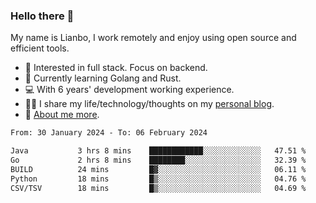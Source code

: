 ### Hello there 👋

My name is Lianbo, I work remotely and enjoy using open source and efficient tools.

- 🔭 Interested in full stack. Focus on backend.
- 🌱 Currently learning Golang and Rust.
- 💻 With 6 years' development working experience.
- ✍🏻 I share my life/technology/thoughts on my [personal blog](https://godruoyi.com).
- 👒 [About me more](https://godruoyi.com/posts/About-godruoyi).

<!--START_SECTION:waka-->

```txt
From: 30 January 2024 - To: 06 February 2024

Java           3 hrs 8 mins    ████████████░░░░░░░░░░░░░   47.51 %
Go             2 hrs 8 mins    ████████░░░░░░░░░░░░░░░░░   32.39 %
BUILD          24 mins         █▓░░░░░░░░░░░░░░░░░░░░░░░   06.11 %
Python         18 mins         █▒░░░░░░░░░░░░░░░░░░░░░░░   04.76 %
CSV/TSV        18 mins         █▒░░░░░░░░░░░░░░░░░░░░░░░   04.69 %
```

<!--END_SECTION:waka-->
